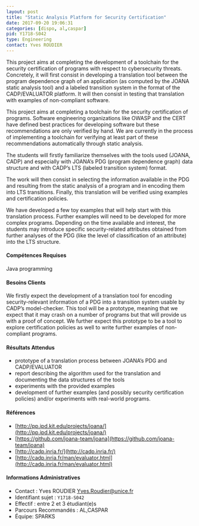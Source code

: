 ```yaml
---
layout: post
title: "Static Analysis Platform for Security Certification"
date: 2017-09-20 19:06:31
categories: [dispo, al,caspar]
pid: Y1718-S042
type: Engineering
contact: Yves ROUDIER
---
```

       
This project aims at completing the development of a toolchain for the security certification of programs with respect to cybersecurity threats. Concretely, it will first consist in developing a translation tool between the program dependence graph of an application (as computed by the JOANA static analysis tool) and a labeled transition system in the format of the CADP/EVALUATOR platform. It will then consist in testing that translation with examples of non-compliant software.

This project aims at completing a toolchain for the security certification of programs. Software engineering organizations like OWASP and the CERT have defined best practices for developing software but these recommendations are only verified by hand. We are currently in the process of implementing a toolchain for verifying at least part of these recommendations automatically through static analysis.

The students will firstly familiarize themselves with the tools used (JOANA, CADP) and especially with JOANA’s PDG (program dependence graph) data structure and with CADP’s LTS (labeled transition system) format.

The work will then consist in selecting the information available in the PDG and resulting from the static analysis of a program and in encoding them into LTS transitions. Finally, this translation will be verified using examples and certification policies.

We have developed a few toy examples that will help start with this translation process. Further examples will need to be developed for more complex programs. Depending on the time available and interest, the students may introduce specific security-related attributes obtained from further analyses of the PDG (like the level of classification of an attribute) into the LTS structure.


#### Compétences Requises
Java programming



     

#### Besoins Clients
We firstly expect the development of a translation tool for encoding security-relevant information of a PDG into a transition system usable by CADP’s model-checker. This tool will be a prototype, meaning that we expect that it may crash on a number of programs but that will provide us with a proof of concept. We further expect this prototype to be a tool to explore certification policies as well to write further  examples of non-compliant programs.

#### Résultats Attendus
- prototype of a translation process between JOANA’s PDG and CADP/EVALUATOR
- report describing the algorithm used for the translation and documenting the data structures of the tools
- experiments with the provided examples
- development of further examples (and possibly security certification policies) and/or experiments with real-world programs.

#### Références

  * [http://pp.ipd.kit.edu/projects/joana/](http://pp.ipd.kit.edu/projects/joana/)
  * [https://github.com/joana-team/joana](https://github.com/joana-team/joana)
  * [http://cadp.inria.fr/](http://cadp.inria.fr/)
  * [http://cadp.inria.fr/man/evaluator.html](http://cadp.inria.fr/man/evaluator.html)

#### Informations Administratives
  * Contact : Yves ROUDIER <Yves.Roudier@unice.fr>
  * Identifiant sujet : `Y1718-S042`
  * Effectif : entre 2 et 3 étudiant(e)s
  * Parcours Recommandés : AL,CASPAR
  * Équipe: SPARKS

     